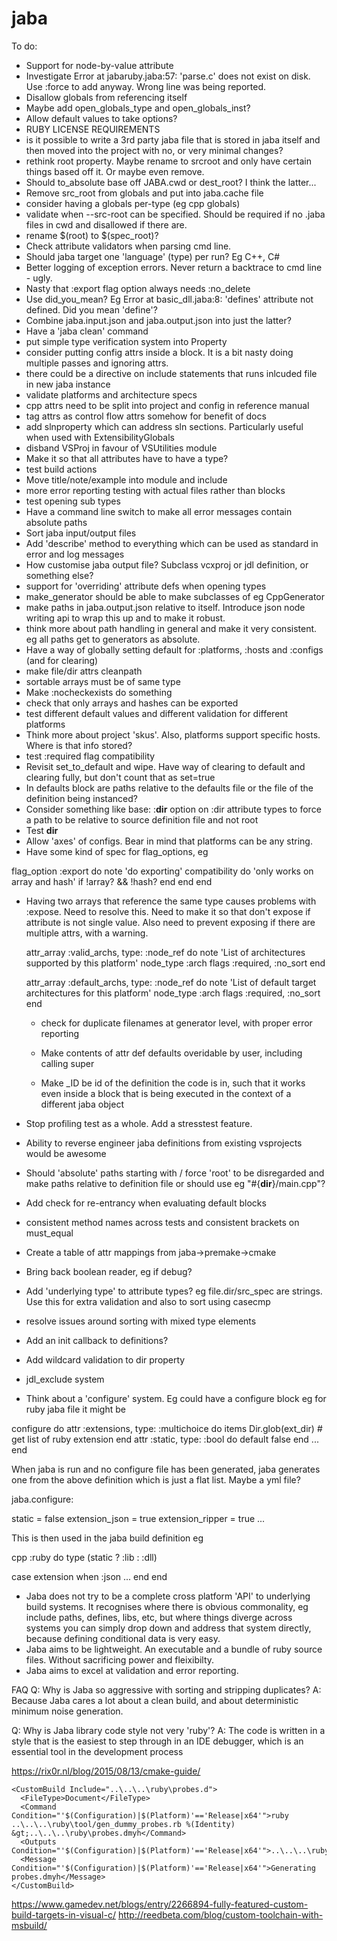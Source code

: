 # jaba

To do:

- Support for node-by-value attribute
- Investigate Error at jabaruby.jaba:57: 'parse.c' does not exist on disk. Use :force to add anyway. Wrong line was being reported.
- Disallow globals from referencing itself
- Maybe add open_globals_type and open_globals_inst?
- Allow default values to take options?
- RUBY LICENSE REQUIREMENTS
- is it possible to write a 3rd party jaba file that is stored in jaba itself and then moved into the project with no, or very minimal changes?
- rethink root property. Maybe rename to srcroot and only have certain things based off it. Or maybe even remove.
- Should to_absolute base off JABA.cwd or dest_root? I think the latter...
- Remove src_root from globals and put into jaba.cache file
- consider having a globals per-type (eg cpp globals)
- validate when --src-root can be specified. Should be required if no .jaba files in cwd and disallowed if there are.
- rename $(root) to $(spec_root)?
- Check attribute validators when parsing cmd line.
- Should jaba target one 'language' (type) per run? Eg C++, C#
- Better logging of exception errors. Never return a backtrace to cmd line - ugly.
- Nasty that :export flag option always needs :no_delete
- Use did_you_mean? Eg
  Error at basic_dll.jaba:8: 'defines' attribute not defined. Did you mean 'define'?
- Combine jaba.input.json and jaba.output.json into just the latter?
- Have a 'jaba clean' command
- put simple type verification system into Property
- consider putting config attrs inside a block. It is a bit nasty doing multiple passes and ignoring attrs.
- there could be a directive on include statements that runs inlcuded file in new jaba instance
- validate platforms and architecture specs
- cpp attrs need to be split into project and config in reference manual
- tag attrs as control flow attrs somehow for benefit of docs
- add slnproperty which can address sln sections. Particularly useful when used with ExtensibilityGlobals
- disband VSProj in favour of VSUtilities module
- Make it so that all attributes have to have a type?
- test build actions
- Move title/note/example into module and include
- more error reporting testing with actual files rather than blocks
- test opening sub types
- Have a command line switch to make all error messages contain absolute paths
- Sort jaba input/output files
- Add 'describe' method to everything which can be used as standard in error and log messages
- How customise jaba output file? Subclass vcxproj or jdl definition, or something else?
- support for 'overriding' attribute defs when opening types
- make_generator should be able to make subclasses of eg CppGenerator
- make paths in jaba.output.json relative to itself. Introduce json node writing api to wrap this up and to make it robust.
- think more about path handling in general and make it very consistent. eg all paths get to generators as absolute.
- Have a way of globally setting default for :platforms, :hosts and :configs (and for clearing)
- make file/dir attrs cleanpath
- sortable arrays must be of same type
- Make :nocheckexists do something
- check that only arrays and hashes can be exported
- test different default values and different validation for different platforms
- Think more about project 'skus'. Also, platforms support specific hosts. Where is that info stored?
- test :required flag compatibility
- Revisit set_to_default and wipe. Have way of clearing to default and clearing fully, but don't count that as set=true
- In defaults block are paths relative to the defaults file or the file of the definition being instanced?
- Consider something like  base: :__dir__ option on :dir attribute types to force a path to be relative to source definition file and not root
- Test __dir__
- Allow 'axes' of configs. Bear in mind that platforms can be any string.
- Have some kind of spec for flag_options, eg

flag_option :export do
  note 'do exporting'
  compatibility do
    'only works on array and hash' if !array? && !hash?
    end
  end
end

- Having two arrays that reference the same type causes problems with :expose. Need to resolve this.
Need to make it so that don't expose if attribute is not single value. Also need to prevent exposing
if there are multiple attrs, with a warning.

  attr_array :valid_archs, type: :node_ref do
    note 'List of architectures supported by this platform'
    node_type :arch
    flags :required, :no_sort
  end

  attr_array :default_archs, type: :node_ref do
    note 'List of default target architectures for this platform'
    node_type :arch
    flags :required, :no_sort
  end

  - check for duplicate filenames at generator level, with proper error reporting
  - Make contents of attr def defaults overidable by user, including calling super

  - Make _ID be id of the definition the code is in, such that it works even inside
      a block that is being executed in the context of a different jaba object

- Stop profiling test as a whole. Add a stresstest feature.
- Ability to reverse engineer jaba definitions from existing vsprojects would be awesome
- Should 'absolute' paths starting with / force 'root' to be disregarded and make paths relative to definition file or
  should use eg "#{__dir__}/main.cpp"?
- Add check for re-entrancy when evaluating default blocks
- consistent method names across tests and consistent brackets on must_equal
- Create a table of attr mappings from jaba->premake->cmake
- Bring back boolean reader, eg if debug?
- Add 'underlying type' to attribute types? eg file.dir/src_spec are strings. Use this for extra
  validation and also to sort using casecmp
- resolve issues around sorting with mixed type elements
- Add an init callback to definitions?
- Add wildcard validation to dir property
- jdl_exclude system

- Think about a 'configure' system. Eg could have a configure block eg for ruby jaba file it might be

configure do
  attr :extensions, type: :multichoice do
    items Dir.glob(ext_dir) # get list of ruby extension
  end
  attr :static, type: :bool do
    default false
  end
  ...
end

When jaba is run and no configure file has been generated, jaba generates one from the above definition which is just a flat list.
Maybe a yml file?

jaba.configure:

static = false
extension_json = true
extension_ripper = true
...

This is then used in the jaba build definition eg

cpp :ruby do
  type (static ? :lib : :dll)

  case extension
  when :json
  ...
  end
end




* Jaba does not try to be a complete cross platform 'API' to underlying build systems. It recognises where there is obvious commonality,
eg include paths, defines, libs, etc, but where things diverge across systems you can simply drop down and address that system directly,
because defining conditional data is very easy.
* Jaba aims to be lightweight. An executable and a bundle of ruby source files. Without sacrificing power and fleixibilty.
* Jaba aims to excel at validation and error reporting.

FAQ
Q: Why is Jaba so aggressive with sorting and stripping duplicates?
A: Because Jaba cares a lot about a clean build, and about deterministic minimum noise generation.

Q: Why is Jaba library code style not very 'ruby'?
A: The code is written in a style that is the easiest to step through in an IDE debugger, which is an essential tool in the development process

https://rix0r.nl/blog/2015/08/13/cmake-guide/


    <CustomBuild Include="..\..\..\ruby\probes.d">
      <FileType>Document</FileType>
      <Command Condition="'$(Configuration)|$(Platform)'=='Release|x64'">ruby ..\..\..\ruby\tool/gen_dummy_probes.rb %(Identity) &gt;..\..\..\ruby\probes.dmyh</Command>
      <Outputs Condition="'$(Configuration)|$(Platform)'=='Release|x64'">..\..\..\ruby\probes.dmyh</Outputs>
      <Message Condition="'$(Configuration)|$(Platform)'=='Release|x64'">Generating probes.dmyh</Message>
    </CustomBuild>


  https://www.gamedev.net/blogs/entry/2266894-fully-featured-custom-build-targets-in-visual-c/
  http://reedbeta.com/blog/custom-toolchain-with-msbuild/
